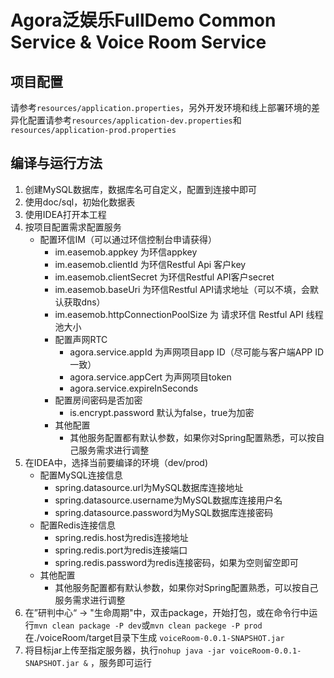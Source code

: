 # Agora泛娱乐FullDemo Common Service & Voice Room Service

## 项目配置

请参考`resources/application.properties`，另外开发环境和线上部署环境的差异化配置请参考`resources/application-dev.properties`和`resources/application-prod.properties`

## 编译与运行方法

1. 创建MySQL数据库，数据库名可自定义，配置到连接中即可
2. 使用doc/sql，初始化数据表
3. 使用IDEA打开本工程
4. 按项目配置需求配置服务
   * 配置环信IM（可以通过环信控制台申请获得）
     * im.easemob.appkey 为环信appkey
     * im.easemob.clientId 为环信Restful Api 客户key
     * im.easemob.clientSecret 为环信Restful API客户secret
     * im.easemob.baseUri 为环信Restful API请求地址（可以不填，会默认获取dns）
     * im.easemob.httpConnectionPoolSize 为 请求环信 Restful API 线程池大小
     * 配置声网RTC
       * agora.service.appId 为声网项目app ID（尽可能与客户端APP ID一致）
       * agora.service.appCert 为声网项目token 
       * agora.service.expireInSeconds
     * 配置房间密码是否加密
       * is.encrypt.password 默认为false，true为加密
     * 其他配置
       * 其他服务配置都有默认参数，如果你对Spring配置熟悉，可以按自己服务需求进行调整
5. 在IDEA中，选择当前要编译的环境（dev/prod)
   * 配置MySQL连接信息
     * spring.datasource.url为MySQL数据库连接地址
     * spring.datasource.username为MySQL数据库连接用户名
     * spring.datasource.password为MySQL数据库连接密码
   * 配置Redis连接信息
     * spring.redis.host为redis连接地址
     * spring.redis.port为redis连接端口
     * spring.redis.password为redis连接密码，如果为空则留空即可
   * 其他配置
     * 其他服务配置都有默认参数，如果你对Spring配置熟悉，可以按自己服务需求进行调整
7. 在”研判中心“ -> "生命周期"中，双击package，开始打包，或在命令行中运行`mvn clean package -P dev`或`mvn clean packege -P prod` 在./voiceRoom/target目录下生成 `voiceRoom-0.0.1-SNAPSHOT.jar`
8. 将目标jar上传至指定服务器，执行`nohup java -jar voiceRoom-0.0.1-SNAPSHOT.jar &` ，服务即可运行

